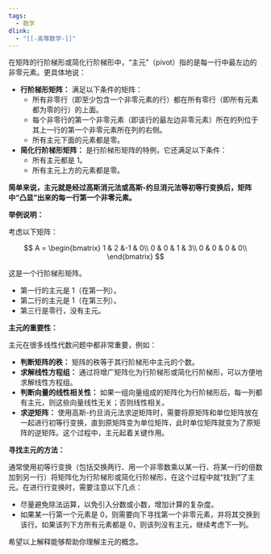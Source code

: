 ```yaml
---
tags:
  - 数学
dlink:
  - "[[-高等数学-]]"
---
```

在矩阵的行阶梯形或简化行阶梯形中，“主元”（pivot）指的是每一行中最左边的非零元素。更具体地说：

- **行阶梯形矩阵：** 满足以下条件的矩阵：
    - 所有非零行（即至少包含一个非零元素的行）都在所有零行（即所有元素都为零的行）的上面。
    - 每个非零行的第一个非零元素（即该行的最左边非零元素）所在的列位于其上一行的第一个非零元素所在列的右侧。
    - 所有主元下面的元素都是零。
- **简化行阶梯形矩阵：** 是行阶梯形矩阵的特例，它还满足以下条件：
    - 所有主元都是 1。
    - 所有主元上方的元素都是零。

**简单来说，主元就是经过高斯消元法或高斯-约旦消元法等初等行变换后，矩阵中“凸显”出来的每一行第一个非零元素。**

**举例说明：**

考虑以下矩阵：

$$
A =
\begin{bmatrix}
1 & 2 &-1 & 0\\
0 & 0 & 1 & 3\\
0 & 0 & 0 & 0\\
\end{bmatrix}
$$

这是一个行阶梯形矩阵。

- 第一行的主元是 1（在第一列）。
- 第二行的主元是 1（在第三列）。
- 第三行是零行，没有主元。

**主元的重要性：**

主元在很多线性代数问题中都非常重要，例如：

- **判断矩阵的秩：** 矩阵的秩等于其行阶梯形中主元的个数。
- **求解线性方程组：** 通过将增广矩阵化为行阶梯形或简化行阶梯形，可以方便地求解线性方程组。
- **判断向量的线性相关性：** 如果一组向量组成的矩阵化为行阶梯形后，每一列都有主元，则这些向量线性无关；否则线性相关。
- **求逆矩阵：** 使用高斯-约旦消元法求逆矩阵时，需要将原矩阵和单位矩阵放在一起进行初等行变换，直到原矩阵变为单位矩阵，此时单位矩阵就变为了原矩阵的逆矩阵。这个过程中，主元起着关键作用。

**寻找主元的方法：**

通常使用初等行变换（包括交换两行、用一个非零数乘以某一行、将某一行的倍数加到另一行）将矩阵化为行阶梯形或简化行阶梯形，在这个过程中就“找到”了主元。在进行行变换时，需要注意以下几点：

- 尽量避免除法运算，以免引入分数或小数，增加计算的复杂度。
- 如果某一行第一个元素是 0，则需要向下寻找第一个非零元素，并将其交换到该行。如果该列下方所有元素都是 0，则该列没有主元，继续考虑下一列。

希望以上解释能够帮助你理解主元的概念。